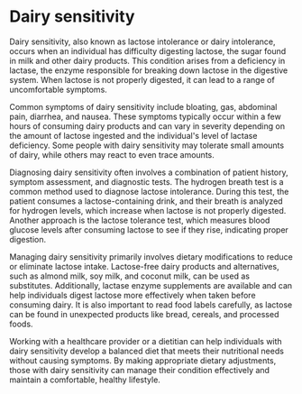 [//]: # (source: gpt-40)

# Dairy sensitivity

Dairy sensitivity, also known as lactose intolerance or dairy intolerance, occurs when an individual has difficulty digesting lactose, the sugar found in milk and other dairy products. This condition arises from a deficiency in lactase, the enzyme responsible for breaking down lactose in the digestive system. When lactose is not properly digested, it can lead to a range of uncomfortable symptoms.

Common symptoms of dairy sensitivity include bloating, gas, abdominal pain, diarrhea, and nausea. These symptoms typically occur within a few hours of consuming dairy products and can vary in severity depending on the amount of lactose ingested and the individual's level of lactase deficiency. Some people with dairy sensitivity may tolerate small amounts of dairy, while others may react to even trace amounts.

Diagnosing dairy sensitivity often involves a combination of patient history, symptom assessment, and diagnostic tests. The hydrogen breath test is a common method used to diagnose lactose intolerance. During this test, the patient consumes a lactose-containing drink, and their breath is analyzed for hydrogen levels, which increase when lactose is not properly digested. Another approach is the lactose tolerance test, which measures blood glucose levels after consuming lactose to see if they rise, indicating proper digestion.

Managing dairy sensitivity primarily involves dietary modifications to reduce or eliminate lactose intake. Lactose-free dairy products and alternatives, such as almond milk, soy milk, and coconut milk, can be used as substitutes. Additionally, lactase enzyme supplements are available and can help individuals digest lactose more effectively when taken before consuming dairy. It is also important to read food labels carefully, as lactose can be found in unexpected products like bread, cereals, and processed foods.

Working with a healthcare provider or a dietitian can help individuals with dairy sensitivity develop a balanced diet that meets their nutritional needs without causing symptoms. By making appropriate dietary adjustments, those with dairy sensitivity can manage their condition effectively and maintain a comfortable, healthy lifestyle.